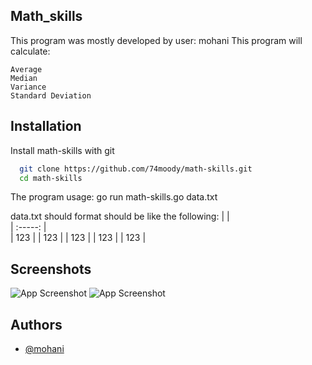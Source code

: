 ## Math_skills

 This program was mostly developed by user: mohani
 This program will calculate:

    Average
    Median
    Variance
    Standard Deviation


## Installation

Install math-skills with git

```bash
  git clone https://github.com/74moody/math-skills.git
  cd math-skills
```

 The program usage:
 go run math-skills.go data.txt

 data.txt should format should be like the following:
| 	         | 	
| 	:-----:	| 	
| 	123		| 
| 	123		| 
| 	123		| 
| 	123		| 
| 	123		| 

## Screenshots

![App Screenshot](https://snipboard.io/shz4ei.jpg)
![App Screenshot](https://snipboard.io/da2fEp.jpg)

## Authors

- [@mohani](https://github.com/74moody)

    






